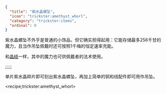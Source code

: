 ```json
{
  "title": "紫水晶螺坠",
  "icon": "trickster:amethyst_whorl",
  "category": "trickster:items",
  "ordinal": 0
}
```

紫水晶螺坠不外乎是普通的小饰品，但它确实担得起用：它能存储最多256千甘的魔力，且当作吊坠佩戴时还可按照1千梅的恒定速率充能。


和[晶结](^trickster:items/knots)一样，其中的魔力也可供佩戴者的法术使用。

;;;;;

单片紫水晶碎片即可刻出紫水晶螺坠，再加上简单的铜和线配件即可用作吊坠。

<recipe;trickster:amethyst_whorl>